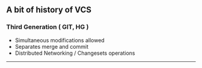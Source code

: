 ## A bit of history of VCS

### **Third Generation ( GIT, HG )**

- Simultaneous modifications allowed
- Separates merge and commit
- Distributed Networking / Changesets operations

---
